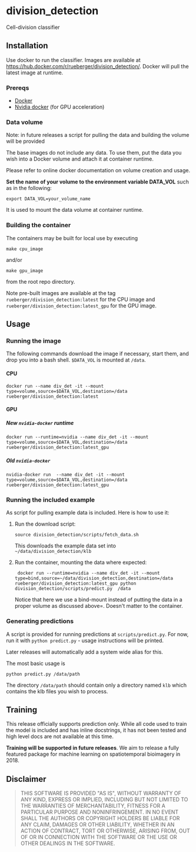 # division_detection
Cell-division classifier


## Installation

Use docker to run the classifier. Images are available at https://hub.docker.com/r/rueberger/division_detection/.
Docker will pull the latest image at runtime.

### Prereqs

- [Docker](https://docs.docker.com/engine/installation/)
- [Nvidia docker](https://github.com/NVIDIA/nvidia-docker) (for GPU acceleration)


### Data volume

Note: in future releases a script for pulling the data and building the volume will be provided

The base images do not include any data. To use them, put the data you wish into a Docker volume and attach it
at container runtime.

Please refer to online docker documentation on volume creation and usage.

**Set the name of your volume to the environment variable DATA_VOL** such as in the following:

`export DATA_VOL=your_volume_name`

It is used to mount the data volume at container runtime.

### Building the container

The containers may be built for local use by executing

`make cpu_image`

and/or

`make gpu_image`

from the root repo directory.

Note pre-built images are available at the tag `rueberger/division_detection:latest` for the CPU image and
`rueberger/division_detection:latest_gpu` for the GPU image.

## Usage

### Running the image

The following commands download the image if necessary, start them, and drop you into a bash shell. `$DATA_VOL`
is mounted at `/data`.

#### CPU

`docker run --name div_det -it --mount type=volume,source=$DATA_VOL,destination=/data rueberger/division_detection:latest`

#### GPU

##### New `nvidia-docker` runtime

`docker run --runtime=nvidia --name div_det -it --mount type=volume,source=$DATA_VOL,destination=/data rueberger/division_detection:latest_gpu`

##### Old `nvidia-docker`

`nvidia-docker run  --name div_det -it --mount type=volume,source=$DATA_VOL,destination=/data rueberger/division_detection:latest_gpu`

### Running the included example 

As script for pulling example data is included. Here is how to use it:

1. Run the download script: 

   ``` source division_detection/scripts/fetch_data.sh  ```
   
   This downloads the example data set into `~/data/division_detection/klb`

2. Run the container, mounting the data where expected:

   ``` docker run --runtime=nvidia --name div_det -it --mount type=bind,source=~/data/division_detection,destination=/data rueberger/division_detection:latest_gpu python division_detection/scripts/predict.py  /data```

   Notice that here we use a bind-mount instead of putting the data in a proper volume as discussed above=. Doesn't matter to the container.  

### Generating predictions

A script is provided for running predictions at `scripts/predict.py`. For now, run it with `python predict.py` - usage instructions will be printed.

Later releases will automatically add a system wide alias for this.

The most basic usage is

`python predict.py /data/path`

The directory `/data/path` should contain only a directory named `klb` which contains the klb files you wish to process.

## Training

This release officially supports prediction only. While all code used to train the model is included and has inline
docstrings, it has not been tested and high level docs are not available at this time.

**Training will be supported in future releases**. We aim to release a fully featured package for machine
learning on spatiotemporal bioimagery in 2018.

## Disclaimer

> THIS SOFTWARE IS PROVIDED "AS IS", WITHOUT WARRANTY OF ANY KIND, EXPRESS OR IMPLIED, INCLUDING BUT NOT LIMITED TO THE WARRANTIES OF MERCHANTABILITY, FITNESS FOR A PARTICULAR PURPOSE AND NONINFRINGEMENT. IN NO EVENT SHALL THE AUTHORS OR COPYRIGHT HOLDERS BE LIABLE FOR ANY CLAIM, DAMAGES OR OTHER LIABILITY, WHETHER IN AN ACTION OF CONTRACT, TORT OR OTHERWISE, ARISING FROM, OUT OF OR IN CONNECTION WITH THE SOFTWARE OR THE USE OR OTHER DEALINGS IN THE SOFTWARE.
